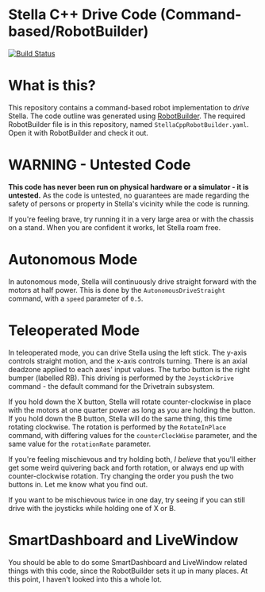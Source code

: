 # Stella C++ Drive Code (Command-based/RobotBuilder)
[![Build Status](https://travis-ci.org/intimitrons4604/stella-cpp-robot-builder.svg?branch=master)](https://travis-ci.org/intimitrons4604/stella-cpp-robot-builder)

# What is this?
This repository contains a command-based robot implementation to *drive* Stella. The code outline was generated using [RobotBuilder](https://wpilib.screenstepslive.com/s/4485/m/26402). The required RobotBuilder file is in this repository, named `StellaCppRobotBuilder.yaml`. Open it with RobotBuilder and check it out.

# WARNING - Untested Code
**This code has never been run on physical hardware or a simulator - it is untested.** As the code is untested, no guarantees are made regarding the safety of persons or property in Stella's vicinity while the code is running.

If you're feeling brave, try running it in a very large area or with the chassis on a stand. When you are confident it works, let Stella roam free.

# Autonomous Mode
In autonomous mode, Stella will continuously drive straight forward with the motors at half power. This is done by the `AutonomousDriveStraight` command, with a `speed` parameter of `0.5`.

# Teleoperated Mode
In teleoperated mode, you can drive Stella using the left stick. The y-axis controls straight motion, and the x-axis controls turning. There is an axial deadzone applied to each axes' input values. The turbo button is the right bumper (labelled RB). This driving is performed by the `JoystickDrive` command - the default command for the Drivetrain subsystem.

If you hold down the X button, Stella will rotate counter-clockwise in place with the motors at one quarter power as long as you are holding the button. If you hold down the B button, Stella will do the same thing, this time rotating clockwise. The rotation is performed by the `RotateInPlace` command, with differing values for the `counterClockWise` parameter, and the same value for the `rotationRate` parameter.

If you're feeling mischievous and try holding both, *I believe* that you'll either get some weird quivering back and forth rotation, or always end up with counter-clockwise rotation. Try changing the order you push the two buttons in. Let me know what you find out.

If you want to be mischievous twice in one day, try seeing if you can still drive with the joysticks while holding one of X or B.

# SmartDashboard and LiveWindow
You should be able to do some SmartDashboard and LiveWindow related things with this code, since the RobotBuilder sets it up in many places. At this point, I haven't looked into this a whole lot.